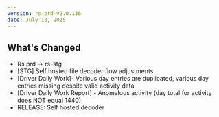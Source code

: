 ```yaml
---
version: rs-prd-v2.0.136
date: July 18, 2025
---
```


## What's Changed
* Rs prd -> rs-stg
* [STG] Self hosted file decoder flow adjustments
* [Driver Daily Work]- Various day entries are duplicated, various day entries missing despite valid activity data
* [Driver Daily Work Report] - Anomalous activity (day total for activity does NOT equal 1440)
* RELEASE: Self hosted decoder